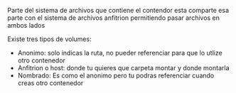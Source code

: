 Parte del sistema de archivos que contiene el contendor esta comparte esa parte con el sistema de archivos anfitrion permitiendo pasar archivos en ambos lados


Existe tres tipos de volumes:
- Anonimo: solo indicas la ruta, no pueder referenciar para que lo utlize otro contenedor
- Anfitrion o host: donde tu quieres que carpeta montar y donde montarla
- Nombrado: Es como el anonimo pero tu podras referenciar cuando creas otro contenedor